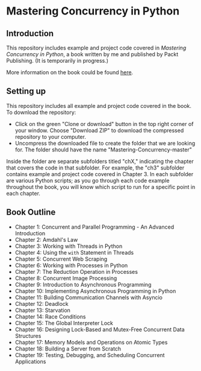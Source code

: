 # Mastering Concurrency in Python

## Introduction
This repository includes example and project code covered in _Mastering Concurrency
in Python_, a book written by me and published by Packt Publishing. (It is temporarily
in progress.)

More information on the book could be found [here]().


## Setting up
This repository includes all example and project code covered in the book.
To download the repository:
- Click on the green "Clone or download" button in the top right corner of your
window. Choose "Download ZIP" to download the compressed repository to your computer.
- Uncompress the downloaded file to create the folder that we are looking for.
The folder should have the name "Mastering-Concurrency-master"

Inside the folder are separate subfolders titled "chX," indicating the chapter
that covers the code in that subfolder. For example, the "ch3" subfolder contains
example and project code covered in Chapter 3. In each subfolder are various Python
scripts; as you go through each code example throughout the book, you will know
which script to run for a specific point in each chapter.

## Book Outline
- Chapter 1: Concurrent and Parallel Programming - An Advanced Introduction
- Chapter 2: Amdahl's Law
- Chapter 3: Working with Threads in Python
- Chapter 4: Using the `with` Statement in Threads
- Chapter 5: Concurrent Web Scraping
- Chapter 6: Working with Processes in Python
- Chapter 7: The Reduction Operation in Processes
- Chapter 8: Concurrent Image Processing
- Chapter 9: Introduction to Asynchronous Programming
- Chapter 10: Implementing Asynchronous Programming in Python
- Chapter 11: Building Communication Channels with Asyncio
- Chapter 12: Deadlock
- Chapter 13: Starvation
- Chapter 14: Race Conditions
- Chapter 15: The Global Interpreter Lock
- Chapter 16: Designing Lock-Based and Mutex-Free Concurrent Data Structures
- Chapter 17: Memory Models and Operations on Atomic Types
- Chapter 18: Building a Server from Scratch
- Chapter 19: Testing, Debugging, and Scheduling Concurrent Applications
